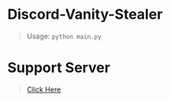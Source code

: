 # Discord-Vanity-Stealer
> Usage: `python main.py`

# Support Server
> [Click Here](https://discord.gg/lgnop)
